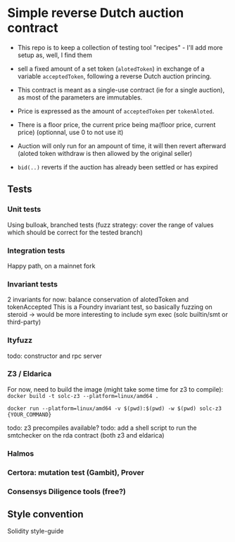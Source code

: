 # Simple reverse Dutch auction contract

- This repo is to keep a collection of testing tool "recipes" - I'll add more setup as, well, I find them

- sell a fixed amount of a set token (`alotedToken`) in exchange of a variable `acceptedToken`, following a reverse Dutch auction princing.
- This contract is meant as a single-use contract (ie for a single auction), as most of the parameters are immutables.
- Price is expressed as the amount of `acceptedToken` per `tokenAloted`.
- There is a floor price, the current price being ma(floor price, current price) (optionnal, use 0 to not use it)
- Auction will only run for an ampount of time, it will then revert afterward (aloted token withdraw is then allowed by the original seller)
- `bid(..)` reverts if the auction has already been settled or has expired

## Tests
### Unit tests
Using bulloak, branched tests (fuzz strategy: cover the range of values which should be correct for the tested branch)

### Integration tests
Happy path, on a mainnet fork

### Invariant tests
2 invariants for now: balance conservation of alotedToken and tokenAccepted
This is a Foundry invariant test, so basically fuzzing on steroid -> would be more interesting to include sym exec (solc builtin/smt or third-party)

### Ityfuzz
todo: constructor and rpc server

### Z3 / Eldarica
For now, need to build the image (might take some time for z3 to compile):
`docker build -t solc-z3 --platform=linux/amd64 .`

`docker run --platform=linux/amd64 -v $(pwd):$(pwd) -w $(pwd) solc-z3 {YOUR_COMMAND}`

todo: z3 precompiles available?
todo: add a shell script to run the smtchecker on the rda contract (both z3 and eldarica)

### Halmos

### Certora: mutation test (Gambit), Prover 

### Consensys Diligence tools (free?)

## Style convention
Solidity style-guide